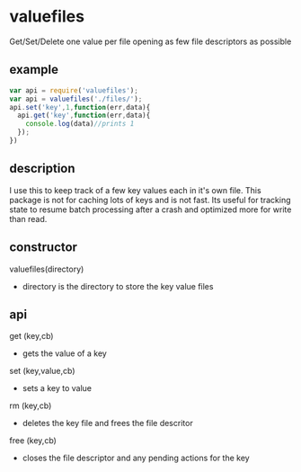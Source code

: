 # valuefiles

Get/Set/Delete one value per file opening as few file descriptors as possible

## example

```js
var api = require('valuefiles');
var api = valuefiles('./files/');
api.set('key',1,function(err,data){
  api.get('key',function(err,data){
    console.log(data)//prints 1
  });
})

```

## description

I use this to keep track of a few key values each in it's own file. This package is not for caching lots of keys and is not fast.
Its useful for tracking state to resume batch processing after a crash and optimized more for write than read.

## constructor

valuefiles(directory)
 - directory is the directory to store the key value files

## api

get (key,cb)
 - gets the value of a key

set (key,value,cb)
 - sets a key to value

rm (key,cb)
  - deletes the key file and frees the file descritor

free (key,cb)
  - closes the file descriptor and any pending actions for the key


